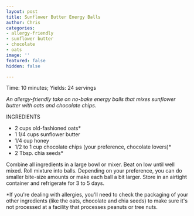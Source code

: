```yaml
---
layout: post
title: Sunflower Butter Energy Balls
author: Chris
categories:
- allergy-friendly
- sunflower butter
- chocolate
- oats
image: ''
featured: false
hidden: false

---
```

Time: 10 minutes; Yields: 24 servings

_An allergy-friendly take on no-bake energy balls that mixes sunflower butter with oats and chocolate chips._

INGREDIENTS

* 2 cups old-fashioned oats*
* 1 1/4 cups sunflower butter
* 1/4 cup honey
* 1/2 to 1 cup chocolate chips (your preference, chocolate lovers)*
* 2 Tbsp. chia seeds*

Combine all ingredients in a large bowl or mixer. Beat on low until well mixed. Roll mixture into balls. Depending on your preference, you can do smaller bite-size amounts or make each ball a bit larger. Store in an airtight container and refrigerate for 3 to 5 days.

\*If you're dealing with allergies, you'll need to check the packaging of your other ingredients (like the oats, chocolate and chia seeds) to make sure it's not processed at a facility that processes peanuts or tree nuts.